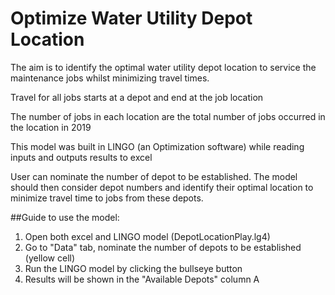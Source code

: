 # Optimize Water Utility Depot Location
The aim is to identify the optimal water utility depot location to service the maintenance jobs whilst minimizing travel times.

Travel for all jobs starts at a depot and end at the job location

The number of jobs in each location are the total number of jobs occurred in the location in 2019

This model was built in LINGO (an Optimization software) while reading inputs and outputs results to excel

User can nominate the number of depot to be established. The model should then consider depot numbers and 
identify their optimal location to minimize travel time to jobs from these depots.

##Guide to use the model:	
1. Open both excel and LINGO model (DepotLocationPlay.lg4)	
2. Go to "Data" tab, nominate the number of depots to be established (yellow cell)	
3. Run the LINGO model by clicking the bullseye button	
4. Results will be shown in the "Available Depots" column	A
